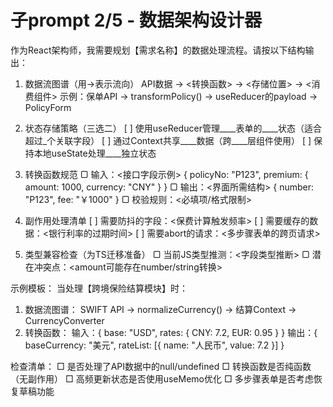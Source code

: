 # 子prompt 2/5 - 数据架构设计器

作为React架构师，我需要规划【需求名称】的数据处理流程。请按以下结构输出：

1. 数据流图谱（用->表示流向）
   API数据 -> <转换函数> -> <存储位置> -> <消费组件>
   示例：保单API -> transformPolicy() -> useReducer的payload -> PolicyForm

2. 状态存储策略（三选二）
   [ ] 使用useReducer管理____表单的____状态（适合超过_个关联字段）
   [ ] 通过Context共享____数据（跨____层组件使用） 
   [ ] 保持本地useState处理____独立状态

3. 转换函数规范
   ▢ 输入：<接口字段示例> 
     { policyNo: "P123", premium: { amount: 1000, currency: "CNY" } }
   ▢ 输出：<界面所需结构>
     { number: "P123", fee: "￥1000" }
   ▢ 校验规则：<必填项/格式限制>

4. 副作用处理清单
   [ ] 需要防抖的字段：<保费计算触发频率> 
   [ ] 需要缓存的数据：<银行利率的过期时间> 
   [ ] 需要abort的请求：<多步骤表单的跨页请求>

5. 类型兼容检查（为TS迁移准备）
   ▢ 当前JS类型推测：<字段类型推断>
   ▢ 潜在冲突点：<amount可能存在number/string转换>

示例模板：
当处理【跨境保险结算模块】时：
1. 数据流图谱：
   SWIFT API -> normalizeCurrency() -> 结算Context -> CurrencyConverter
2. 转换函数：
   输入：{ base: "USD", rates: { CNY: 7.2, EUR: 0.95 } }
   输出：{ baseCurrency: "美元", rateList: [{ name: "人民币", value: 7.2 }] }

检查清单：
□ 是否处理了API数据中的null/undefined
□ 转换函数是否纯函数（无副作用）
□ 高频更新状态是否使用useMemo优化
□ 多步骤表单是否考虑恢复草稿功能